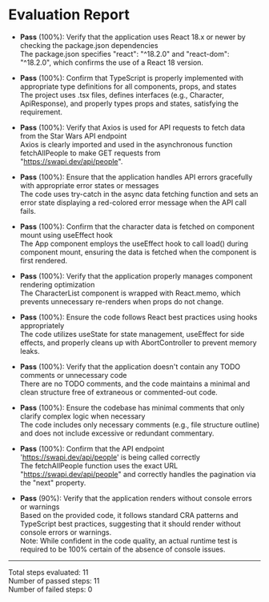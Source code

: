 # Evaluation Report

- **Pass** (100%): Verify that the application uses React 18.x or newer by checking the package.json dependencies  
  The package.json specifies "react": "^18.2.0" and "react-dom": "^18.2.0", which confirms the use of a React 18 version.

- **Pass** (100%): Confirm that TypeScript is properly implemented with appropriate type definitions for all components, props, and states  
  The project uses .tsx files, defines interfaces (e.g., Character, ApiResponse), and properly types props and states, satisfying the requirement.

- **Pass** (100%): Verify that Axios is used for API requests to fetch data from the Star Wars API endpoint  
  Axios is clearly imported and used in the asynchronous function fetchAllPeople to make GET requests from "https://swapi.dev/api/people".

- **Pass** (100%): Ensure that the application handles API errors gracefully with appropriate error states or messages  
  The code uses try-catch in the async data fetching function and sets an error state displaying a red-colored error message when the API call fails.

- **Pass** (100%): Confirm that the character data is fetched on component mount using useEffect hook  
  The App component employs the useEffect hook to call load() during component mount, ensuring the data is fetched when the component is first rendered.

- **Pass** (100%): Verify that the application properly manages component rendering optimization  
  The CharacterList component is wrapped with React.memo, which prevents unnecessary re-renders when props do not change.

- **Pass** (100%): Ensure the code follows React best practices using hooks appropriately  
  The code utilizes useState for state management, useEffect for side effects, and properly cleans up with AbortController to prevent memory leaks.

- **Pass** (100%): Verify that the application doesn't contain any TODO comments or unnecessary code  
  There are no TODO comments, and the code maintains a minimal and clean structure free of extraneous or commented-out code.

- **Pass** (100%): Ensure the codebase has minimal comments that only clarify complex logic when necessary  
  The code includes only necessary comments (e.g., file structure outline) and does not include excessive or redundant commentary.

- **Pass** (100%): Confirm that the API endpoint 'https://swapi.dev/api/people' is being called correctly  
  The fetchAllPeople function uses the exact URL "https://swapi.dev/api/people" and correctly handles the pagination via the "next" property.

- **Pass** (90%): Verify that the application renders without console errors or warnings  
  Based on the provided code, it follows standard CRA patterns and TypeScript best practices, suggesting that it should render without console errors or warnings.  
  Note: While confident in the code quality, an actual runtime test is required to be 100% certain of the absence of console issues.

---

Total steps evaluated: 11  
Number of passed steps: 11  
Number of failed steps: 0